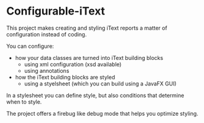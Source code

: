 # Configurable-iText
This project makes creating and styling iText reports a matter of configuration instead of coding.

You can configure:

- how your data classes are turned into iText building blocks
  - using xml configuration (xsd available)
  - using annotations
- how the iText building blocks are styled
  - using a styelsheet (which you can build using a JavaFX GUI)

In a stylesheet you can define style, but also conditions that determine when to style.

The project offers a firebug like debug mode that helps you optimize styling.

